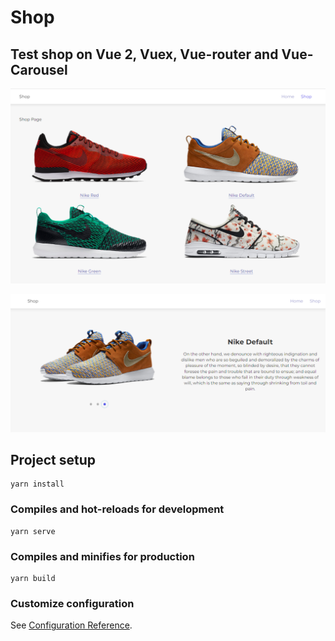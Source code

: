 # Shop
## Test shop on Vue 2, Vuex, Vue-router and Vue-Carousel


![](./src/assets/img/screen_1.png)

![](./src/assets/img/screen_2.PNG)

## Project setup
```
yarn install
```

### Compiles and hot-reloads for development
```
yarn serve
```

### Compiles and minifies for production
```
yarn build
```

### Customize configuration
See [Configuration Reference](https://cli.vuejs.org/config/).
